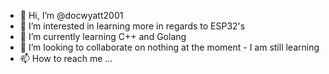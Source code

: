 - 👋 Hi, I’m @docwyatt2001
- 👀 I’m interested in learning more in regards to ESP32's
- 🌱 I’m currently learning C++ and Golang
- 💞️ I’m looking to collaborate on nothing at the moment - I am still learning
- 📫 How to reach me ... 

<!---
docwyatt2001/docwyatt2001 is a ✨ special ✨ repository because its `README.md` (this file) appears on your GitHub profile.
You can click the Preview link to take a look at your changes.
--->
